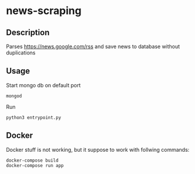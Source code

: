 # news-scraping

## Description

Parses https://news.google.com/rss and save news to database without duplications

## Usage

Start mongo db on default port

```
mongod
```

Run 

```
python3 entrypoint.py
```

## Docker

Docker stuff is not working, but it suppose to work with follwing commands:

```
docker-compose build
docker-compose run app
```
